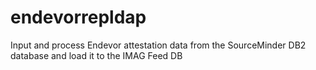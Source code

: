 # endevorrepldap
Input and process Endevor attestation data from the SourceMinder DB2 database and load it to the IMAG Feed DB
